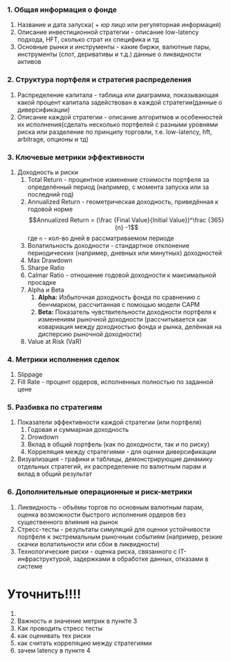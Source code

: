 ### 1. Общая информация о фонде

1. Название и дата запуска( + юр лицо или регуляторная информация)
2. Описание инвестиционной стратегии - описание low-latency подхода, HFT, сколько страт их специфика и тд
3. Основные рынки и инструменты - какие биржи, валютные пары, инструменты (спот, деривативы и т.д.) данные о ликвидности активов

### 2. Структура портфеля и стратегия распределения

1. Распределение капитала - таблица или диаграмма, показывающая какой процент капитала задействован в каждой стратегии(данные о диверсификации)
2. Описание каждой стратегии - описание алгоритмов и особенностей их исполнения(сделать несколько портфелей с разными уровнями риска или разделение по принципу торговли, т.е. low-latency, hft, arbitrage, опционы и тд)

### 3. Ключевые метрики эффективности

1. Доходность и риски
	1. Total Return - процентное изменение стоимости портфеля за определённый период (например, с момента запуска или за последний год)
	2. Annualized Return - геометрическая доходность, приведённая к годовой норме
		$$Annualized Return = (\frac {Final Value}{Initial Value})^\frac {365}{n} -1$$
		где `n` - кол-во дней в рассматриваемом периоде
	3.  Волатильность доходности - стандартное отклонение периодических (например, дневных или минутных) доходностей
	4. Max Drawdown
	5. Sharpe Ratio
	6. Calmar Ratio - отношение годовой доходности к максимальной просадке
	7. Alpha и Beta
		1. **Alpha:** Избыточная доходность фонда по сравнению с бенчмарком, рассчитанная с помощью модели CAPM
		2. **Beta:** Показатель чувствительности доходности портфеля к изменениям рыночной доходности (рассчитывается как ковариация между доходностью фонда и рынка, делённая на дисперсию рыночной доходности)
	8. Value at Risk (VaR)

### 4. Метрики исполнения сделок

1. Slippage
2. Fill Rate - процент ордеров, исполненных полностью по заданной цене

### 5. Разбивка по стратегиям

1. Показатели эффективности каждой стратегии (или портфеля)
	1. Годовая и суммарная доходность
	2. Drowdown
	3. Вклад в общий портфель (как по доходности, так и по риску)
	4. Корреляция между стратегиями - для оценки диверсификации
2. Визуализация - графики и таблицы, демонстрирующие динамику отдельных стратегий, их распределение по валютным парам и вклад в общий результат

### 6. Дополнительные операционные и риск-метрики

1. Ликвидность - объёмы торгов по основным валютным парам, оценка возможности быстрого исполнения ордеров без существенного влияния на рынок
2. Стресс-тесты - результаты симуляций для оценки устойчивости портфеля к экстремальным рыночным событиям (например, резкие скачки волатильности или сбои в ликвидности)
3. Технологические риски - оценка риска, связанного с IT-инфраструктурой, задержками в обработке данных, отказами в системе


# Уточнить!!!!

1. 
2. Важность и значение метрик в пункте 3
3. Как проводить стресс тесты
4. как оценивать тех риски
5. как считать корреляцию между стратегиями
6. зачем latency в пункте 4